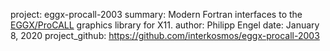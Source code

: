 project:            eggx-procall-2003
summary:            Modern Fortran interfaces to the [EGGX/ProCALL](https://www.ir.isas.jaxa.jp/~cyamauch/eggx_procall/) graphics library for X11.
author:             Philipp Engel
date:               January 8, 2020
project_github:     https://github.com/interkosmos/eggx-procall-2003
